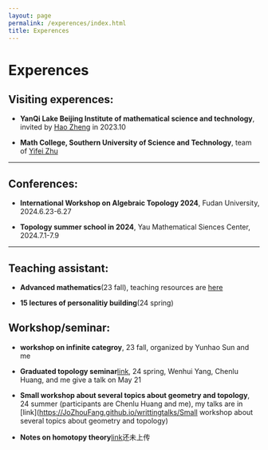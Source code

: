 ```yaml
---
layout: page
permalink: /experences/index.html
title: Experences
---
```


# Experences

## Visiting experences:

- **YanQi Lake Beijing Institute of mathematical science and technology**, invited by [Hao Zheng](https://ymsc.tsinghua.edu.cn/info/1031/2313.htm) in 2023.10 

- **Math College, Southern University of Science and Technology**, team of [Yifei Zhu](https://yifeizhu.github.io/)

---

## Conferences:

- **International Workshop on Algebraic Topology 2024**, Fudan University, 2024.6.23-6.27

- **Topology summer school in 2024**, Yau Mathematical Siences Center, 2024.7.1-7.9


---

## Teaching assistant:

- **Advanced mathematics**(23 fall), teaching resources are [here](https://JoZhouFang.github.io/experences/admath)


- **15 lectures of personalitiy building**(24 spring)


## Workshop/seminar:

- **workshop on infinite categroy**, 23 fall, organized by Yunhao Sun and me

- **Graduated topology seminar**[link](https://sustech-topology.github.io/grad/), 24 spring, Wenhui Yang, Chenlu Huang, and me give a talk on May 21

- **Small workshop about several topics about geometry and topology**, 24 summer (participants are Chenlu Huang and me), my talks are in [link](https://JoZhouFang.github.io/writtingtalks/Small workshop about several topics about geometry and topology)

- **Notes on homotopy theory**[link]()还未上传
<!-- Calendly inline widget end -->


